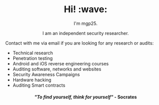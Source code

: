 <h1 align='center'> Hi! :wave:</h1>
<p align='center'>
I'm mgp25.
</p>
<p align='center'>I am an independent security researcher.</p>

<p>Contact with me via email if you are looking for any research or audits:
  <ul>
    <li>Technical research</li>
    <li>Penetration testing</li>
    <li>Android and iOS reverse engineering courses</li>
    <li>Auditing software, networks and websites</li>
    <li>Security Awareness Campaigns</li>
    <li>Hardware hacking</li>
    <li>Auditing Smart contracts</li>
  </ul>

<h4 align='center'><i>"To find yourself, think for yourself"</i> - Socrates</h1>